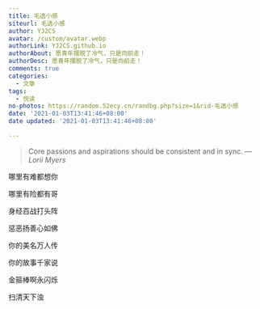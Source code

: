 ```yaml
---
title: 毛选小感
siteurl: 毛选小感
author: YJ2CS
avatar: /custom/avatar.webp
authorLink: YJ2CS.github.io
authorAbout: 愿青年摆脱了冷气，只是向前走！
authorDesc: 愿青年摆脱了冷气，只是向前走！
comments: true
categories:
  - 文章
tags:
  - 悦读
no-photos: https://random.52ecy.cn/randbg.php?size=1&rid-毛选小感
date: '2021-01-03T13:41:46+08:00'
date updated: '2021-01-03T13:41:48+08:00'

---
```


> Core passions and aspirations should be consistent and in sync.
> — <cite>Lorii Myers</cite>

哪里有难都想你

哪里有险都有哥

身经百战打头阵

惩恶扬善心如佛

你的美名万人传

你的故事千家说

金箍棒啊永闪烁

扫清天下浊
